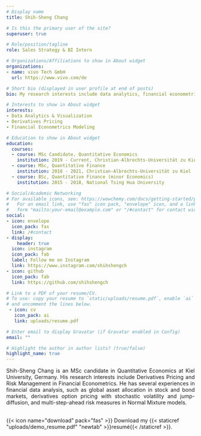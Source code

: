```yaml
---
# Display name
title: Shih-Sheng Chang

# Is this the primary user of the site?
superuser: true

# Role/position/tagline
role: Sales Strategy & BI Intern

# Organizations/Affiliations to show in About widget
organizations:
- name: vivo Tech GmbH
  url: https://www.vivo.com/de

# Short bio (displayed in user profile at end of posts)
bio: My research interests include data analytics, financial econometrics and R programming.

# Interests to show in About widget
interests:
- Data Analytics & Visualization
- Derivatives Pricing
- Financial Econometrics Modeling

# Education to show in About widget
education:
  courses:
  - course: MSc Candidate, Quantitative Economics
    institution: 2019 - Current, Christian-Albrechts-Universität zu Kiel
  - course: MSc, Quantitative Finance
    institution: 2018 - 2021, Christian-Albrechts-Universität zu Kiel
  - course: BSc, Quantitative Finance (minor Economics)
    institution: 2015 - 2018, National Tsing Hua University

# Social/Academic Networking
# For available icons, see: https://wowchemy.com/docs/getting-started/page-builder/#icons
#   For an email link, use "fas" icon pack, "envelope" icon, and a link in the
#   form "mailto:your-email@example.com" or "/#contact" for contact widget.
social:
- icon: envelope
  icon_pack: fas
  link: /#contact
- display:
    header: true
  icon: instagram
  icon_pack: fab
  label: Follow me on Instagram
  link: https://www.instagram.com/shihshengch
- icon: github
  icon_pack: fab
  link: https://github.com/shihshengch

# Link to a PDF of your resume/CV.
# To use: copy your resume to `static/uploads/resume.pdf`, enable `ai` icons in `params.toml`, 
# and uncomment the lines below.
 - icon: cv
   icon_pack: ai
   link: uploads/resume.pdf

# Enter email to display Gravatar (if Gravatar enabled in Config)
email: ""

# Highlight the author in author lists? (true/false)
highlight_name: true
---
```


<div style="text-align: justify">
Shih-Sheng Chang is an MSc candidate in Quantitative Economics at Kiel University, Germany. His research interests include Derivatives Pricing and Risk Management in Financial Econometrics. He has several experiences in financial data analysis, such as global asset allocation in stock and bond markets, derivatives option pricing with stochastic volatility and jump-diffusion, and multi-step-ahead risk measures in Normal Mixture models.
</div>

</br>

{{< icon name="download" pack="fas" >}} Download my {{< staticref "uploads/demo_resume.pdf" "newtab" >}}resumé{{< /staticref >}}.
